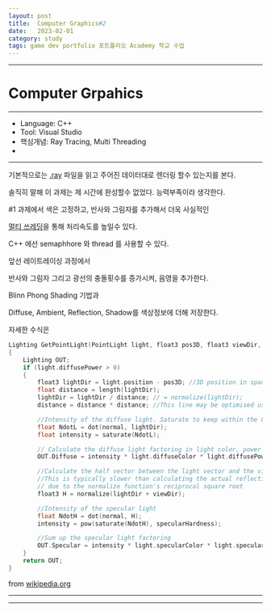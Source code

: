 ```yaml
---
layout: post
title:  Computer Graphics#2
date:   2023-02-01
category: study
tags: game dev portfolio 포트폴리오 Academy 학교 수업
---
```



---

# Computer Grpahics

---

- Language: C++
- Tool: Visual Studio
- 핵심개념: Ray Tracing, Multi Threading
- 
---

기본적으로는 [.ray](https://paulbourke.net/dataformats/rayshade/) 파일을 읽고
주어진 데이터대로 렌더링 할수 있는지를 본다.

솔직히 말해 이 과제는 제 시간에 완성할수 없었다.
능력부족이라 생각한다.


#1 과제에서 색은 고정하고, 반사와 그림자를 추가해서 더욱 사실적인 

[멀티 쓰레딩](CS/C++.md)을 통해 처리속도를 높일수 있다.

C++ 에선 semaphhore 와 thread 를 사용할 수 있다.

앞선 레이트레이싱 과정에서 

반사와 그림자 그리고 광선의 충돌횟수를 증가시켜, 음영을 추가한다.

Blinn Phong Shading 기법과

Diffuse, Ambient, Reflection, Shadow를 색상정보에 더해 저장한다.

자세한 수식은

~~~cpp
Lighting GetPointLight(PointLight light, float3 pos3D, float3 viewDir, float3 normal)
{
	Lighting OUT;
	if (light.diffusePower > 0)
	{
		float3 lightDir = light.position - pos3D; //3D position in space of the surface
		float distance = length(lightDir);
		lightDir = lightDir / distance; // = normalize(lightDir);
		distance = distance * distance; //This line may be optimised using Inverse square root

		//Intensity of the diffuse light. Saturate to keep within the 0-1 range.
		float NdotL = dot(normal, lightDir);
		float intensity = saturate(NdotL);

		// Calculate the diffuse light factoring in light color, power and the attenuation
		OUT.Diffuse = intensity * light.diffuseColor * light.diffusePower / distance;

		//Calculate the half vector between the light vector and the view vector.
		//This is typically slower than calculating the actual reflection vector
		// due to the normalize function's reciprocal square root
		float3 H = normalize(lightDir + viewDir);

		//Intensity of the specular light
		float NdotH = dot(normal, H);
		intensity = pow(saturate(NdotH), specularHardness);

		//Sum up the specular light factoring
		OUT.Specular = intensity * light.specularColor * light.specularPower / distance; 
	}
	return OUT;
}
~~~
from [wikipedia.org](https://en.wikipedia.org/wiki/Blinn%E2%80%93Phong_reflection_model)




---

---